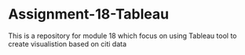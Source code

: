 # Assignment-18-Tableau
This is a repository for module 18 which focus on using Tableau tool to create visualistion based on citi data
